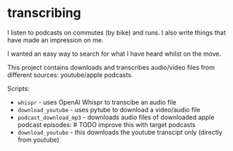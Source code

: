 # transcribing

I listen to podcasts on commutes (by bike) and runs. I also write things that have made an impression on me. 

I wanted an easy way to search for what I have heard whilst on the move. 

This project contains downloads and transcribes audio/video files from different sources: youtube/apple podcasts. 

Scripts:
- `whispr` - uses OpenAI Whispr to transcibe an audio file 
- `download_youtube` - uses pytube to download a video/audio file
- `podcast_download_mp3` - downloads audio files of downloaded apple podcast episodes: # TODO improve this with target podcasts
- `download_youtube` - this downloads the youtube transcipt only (directly from youtube)




